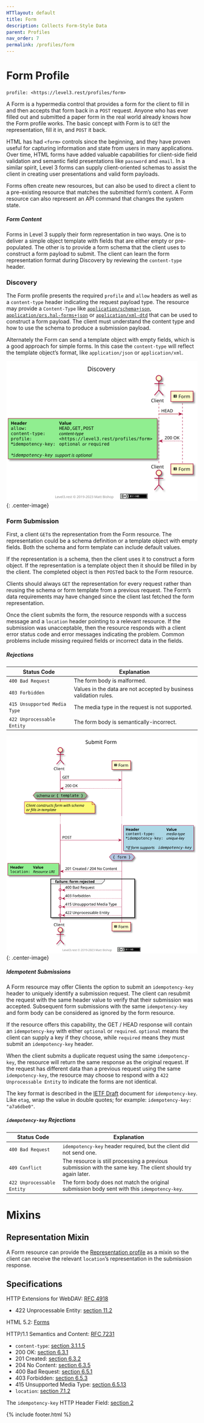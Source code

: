 ```yaml
---
HTTlayout: default
title: Form
description: Collects Form-Style Data
parent: Profiles
nav_order: 7
permalink: /profiles/form
---
```

# Form Profile

```
profile: <https://level3.rest/profiles/form>
```

A Form is a hypermedia control that provides a form for the client to fill in and then accepts that form back in a `POST` request. Anyone who has ever filled out and submitted a paper form in the real world already knows how the Form profile works. The basic concept with Form is to `GET` the representation, fill it in, and `POST` it back.

HTML has had `<form>` controls since the beginning, and they have proven useful for capturing information and state from users in many applications. Over time, HTML forms have added valuable capabilities for client-side field validation and semantic field presentations like `password` and `email`. In a similar spirit, Level 3 forms can supply client-oriented schemas to assist the client in creating user presentations and valid form payloads.

Forms often create new resources, but can also be used to direct a client to a pre-existing resource that matches the submitted form’s content. A Form resource can also represent an API command that changes the system state.

##### Form Content

Forms in Level 3 supply their form representation in two ways. One is to deliver a simple object template with fields that are either empty or pre-populated. The other is to provide a form schema that the client uses to construct a form payload to submit. The client can learn the form representation format during Discovery by reviewing the `content-type` header.

### Discovery

The Form profile presents the required `profile` and `allow` headers as well as a `content-type` header indicating the request payload type. The resource may provide a `Content-Type` like [`application/schema+json`](https://json-schema.org/latest/json-schema-core.html), [`application/prs.hal-forms+json`](https://rwcbook.github.io/hal-forms/) or [`application/xml-dtd`](https://www.w3.org/2006/02/son-of-3023/draft-murata-kohn-lilley-xml-04.html) that can be used to construct a form payload. The client must understand the content type and how to use the schema to produce a submission payload.

Alternately the Form can send a template object with empty fields, which is a good approach for simple forms. In this case the `content-type` will reflect the template object’s format, like `application/json` or `application/xml`.

![](form/discovery.svg){: .center-image}

### Form Submission

First, a client `GET`s the representation from the Form resource. The representation could be a schema definition or a template object with empty fields. Both the schema and form template can include default values.

If the representation is a schema, then the client uses it to construct a form object. If the representation is a template object then it should be filled in by the client. The completed object is then `POST`ed back to the Form resource.

Clients should always `GET` the representation for every request rather than reusing the schema or form template from a previous request. The Form’s data requirements may have changed since the client last fetched the form representation.

Once the client submits the form, the resource responds with a success message and a `location` header pointing to a relevant resource. If the submission was unacceptable, then the resource responds with a client error status code and error messages indicating the problem. Common problems include missing required fields or incorrect data in the fields.

##### Rejections

| Status Code                  | Explanation                                                       |
|------------------------------|-------------------------------------------------------------------|
| `400 Bad Request`            | The form body is malformed.                                       |
| `403 Forbidden`              | Values in the data are not accepted by business validation rules. |
| `415 Unsupported Media Type` | The media type in the request is not supported.                   |
| `422 Unprocessable Entity`   | The form body is semantically-incorrect.                          |

![](form/submit.svg){: .center-image}

##### Idempotent Submissions

A Form resource may offer Clients the option to submit an `idempotency-key` header to uniquely identify a submission request. The client can resubmit the request with the same header value to verify that their submission was accepted. Subsequent form submissions with the same `idempotency-key` and form body can be considered as ignored by the form resource.

If the resource offers this capability, the GET / HEAD response will contain an `idempotency-key` with either `optional` or `required`. `optional` means the client can supply a key if they choose, while `required` means they must submit an `idempotency-key` header.

When the client submits a duplicate request using the same `idempotency-key`, the resource will return the same response as the original request. If the request has different data than a previous request using the same `idempotency-key`, the resource may choose to respond with a `422 Unprocessable Entity` to indicate the forms are not identical.

The key format is described in the [IETF Draft](https://datatracker.ietf.org/doc/html/draft-ietf-httpapi-idempotency-key-header-00) document for `idempotency-key`. Like `etag`, wrap the value in double quotes; for example: `idempotency-key: "a7a6dbe0"`.

##### `idempotency-key` Rejections

| Status Code                | Explanation                                                                                                  |
|----------------------------|--------------------------------------------------------------------------------------------------------------|
| `400 Bad Request`          | `idempotency-key` header required, but the client did not send one.                                          |
| `409 Conflict`             | The resource is still processing a previous submission with the same key. The client should try again later. |
| `422 Unprocessable Entity` | The form body does not match the original submission body sent with this `idempotency-key`.                  |

# Mixins

## Representation Mixin

A Form resource can provide the [Representation profile](representation.md) as a mixin so the client can receive the relevant `location`’s representation in the submission response.

## Specifications

HTTP Extensions for WebDAV: [RFC 4918](https://tools.ietf.org/html/rfc4918)

- 422 Unprocessable Entity: [section 11.2](https://tools.ietf.org/html/rfc4918#section-11.2)

HTML 5.2: [Forms](https://www.w3.org/TR/html52/sec-forms.html)

HTTP/1.1 Semantics and Content: [RFC 7231](https://tools.ietf.org/html/rfc7231)

- `content-type`: [section 3.1.1.5](https://tools.ietf.org/html/rfc7231#section-3.1.1.5)
- 200 OK: [section 6.3.1](https://tools.ietf.org/html/rfc7231#section-6.3.1)
- 201 Created: [section 6.3.2](https://tools.ietf.org/html/rfc7231#section-6.3.2)
- 204 No Content: [section 6.3.5](https://tools.ietf.org/html/rfc7231#section-6.3.5)
- 400 Bad Request: [section 6.5.1](https://tools.ietf.org/html/rfc7231#section-6.5.1)
- 403 Forbidden: [section 6.5.3](https://tools.ietf.org/html/rfc7231#section-6.5.3)
- 415 Unsupported Media Type: [section 6.5.13](https://tools.ietf.org/html/rfc7231#section-6.5.13)
- `location`: [section 7.1.2](https://tools.ietf.org/html/rfc7231#section-7.1.2)

The `idempotency-key` HTTP Header Field: [section 2](https://datatracker.ietf.org/doc/html/draft-ietf-httpapi-idempotency-key-header-00#section-2)

{% include footer.html %}
